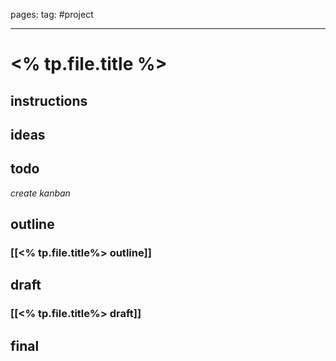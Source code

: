 pages: 
tag: #project

___

# <% tp.file.title %> 

## instructions



## ideas



## todo
*create kanban*


## outline
### [[<% tp.file.title%> outline]]


## draft
### [[<% tp.file.title%> draft]]


## final
